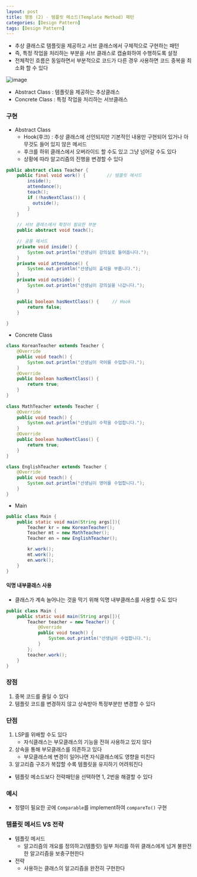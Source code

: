 ```yaml
---
layout: post
title: 행동 (2) - 템플릿 메소드(Template Method) 패턴
categories: [Design Pattern]
tags: [Design Pattern]
---
```

- 추상 클래스로 템플릿을 제공하고 서브 클래스에서 구체적으로 구현하는 패턴
- 즉, 특정 작업을 처리하는 부분을 서브 클래스로 캡슐화하여 수행하도록 설정
- 전체적인 흐름은 동일하면서 부분적으로 코드가 다른 경우 사용하면 코드 중복을 최소화 할 수 있다

![image](https://user-images.githubusercontent.com/48157259/168474647-0f3bf11b-e80a-469d-ae99-79b7faadcf0e.png)

- Abstract Class : 템플릿을 제공하는 추상클래스
- Concrete Class : 특정 작업을 처리하는 서브클래스

### 구현
- Abstract Class 
  - Hook(후크) : 추상 클래스에 선언되지만 기본적인 내용만 구현되어 있거나 아무것도 들어 있지 않은 메서드
  - 후크를 하위 클래스에서 오버라이드 할 수도 있고 그냥 넘어갈 수도 있다
  - 상황에 따라 알고리즘의 진행을 변경할 수 있다

```java
public abstract class Teacher {
    public final void work() {        // 템플릿 메서드
        inside();
        attendance();
        teach();
        if (!hasNextClass()) {
          outside();
        }
    }

    // 서브 클래스에서 확장이 필요한 부분
    public abstract void teach();
	
    // 공통 메서드
    private void inside() {
        System.out.println("선생님이 강의실로 들어옵니다.");
    }
    private void attendance() {
        System.out.println("선생님이 출석을 부릅니다.");
    }
    private void outside() {
        System.out.println("선생님이 강의실을 나갑니다.");
    }

    public boolean hasNextClass() {     // Hook
        return false;
    }
    
}
```

- Concrete Class

```java
class KoreanTeacher extends Teacher {
    @Override
    public void teach() {
        System.out.println("선생님이 국어를 수업합니다.");
    }
    @Override
    public boolean hasNextClass() {     
        return true;
    }
}
 
class MathTeacher extends Teacher {
    @Override
    public void teach() {
        System.out.println("선생님이 수학을 수업합니다.");
    }
    @Override
    public boolean hasNextClass() {     
        return true;
    }
}

class EnglishTeacher extends Teacher {
    @Override
    public void teach() {
        System.out.println("선생님이 영어를 수업합니다.");
    }
}
```

- Main

```java
public class Main {
    public static void main(String args[]){
        Teacher kr = new KoreanTeacher();
        Teacher mt = new MathTeacher();
        Teacher en = new EnglishTeacher();

        kr.work();
        mt.work();
        en.work();
    }
}
```

#### 익명 내부클래스 사용
- 클래스가 계속 늘어나는 것을 막기 위해 익명 내부클래스를 사용할 수도 있다

```java
public class Main {
    public static void main(String args[]){
        Teacher teacher = new Teacher() {
            @Override
            public void teach() {
                System.out.println("선생님이 수업합니다.");
            }
        };
        teacher.work();
    }
}
```

### 장점
1. 중복 코드를 줄일 수 있다
2. 템플릿 코드를 변경하지 않고 상속받아 특정부분만 변경할 수 있다


### 단점
1. LSP를 위배할 수도 있다
   - 자식클래스는 부모클래스의 기능을 전혀 사용하고 있지 않다 
2. 상속을 통해 부모클래스를 의존하고 있다 
   - 부모클래스에 변경이 일어나면 자식클래스에도 영향을 미친다
3. 알고리즘 구조가 복잡할 수록 템플릿을 유지하기 어려워진다

- 템플릿 메소드보다 전략패턴을 선택하면 1, 2번을 해결할 수 있다

### 예시
- 정렬이 필요한 곳에 `Comparable`를 implement하여 `compareTo()` 구현


### 템플릿 메서드 VS 전략
- 템플릿 메서드
  - 알고리즘의 개요를 정의하고(템플릿) 일부 처리를 하위 클래스에게 넘겨 불완전한 알고리즘을 보충구현한다
- 전략
  - 사용하는 클래스의 알고리즘을 완전히 구현한다
